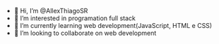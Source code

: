 - 👋 Hi, I’m @AllexThiagoSR
- 👀 I’m interested in programation full stack
- 🌱 I’m currently learning web development(JavaScript, HTML e CSS)
- 💞️ I’m looking to collaborate on web development

<!---
AllexThiagoSR/AllexThiagoSR is a ✨ special ✨ repository because its `README.md` (this file) appears on your GitHub profile.
You can click the Preview link to take a look at your changes.
--->
